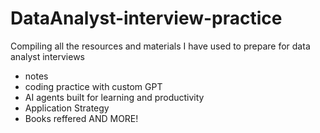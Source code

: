 # DataAnalyst-interview-practice
Compiling all the resources and materials I have used to prepare for data analyst interviews
- notes
- coding practice with custom GPT
- AI agents built for learning and productivity
- Application Strategy
- Books reffered
AND MORE!



